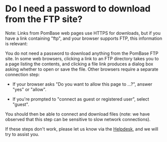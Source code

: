 # Do I need a password to download from the FTP site?
<!-- pombase_categories: Finding data,Genome statistics and lists,Tools and resources -->

Note: Links from PomBase web pages use HTTPS for downloads, but if you
have a link containing "ftp", and your browser supports FTP, this
information is relevant:

You do not need a password to download anything from the PomBase FTP
site. In some web browsers, clicking a link to an FTP directory takes
you to a page listing the contents, and clicking a file link produces
a dialog box asking whether to open or save the file. Other browsers
require a separate connection step:

- If your browser asks "Do you want to allow this page to ...?", answer
  "yes" or "allow".

- If you're prompted to "connect as guest or registered user", select
  "guest".

You should then be able to connect and download files (note: we have
observed that this step can be sensitive to slow network connections).

If these steps don't work, please let us know via the
[Helpdesk](mailto:helpdesk@pombase.org), and we will try to assist
you.
